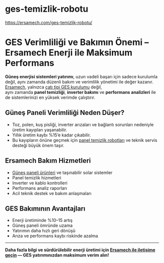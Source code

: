 # ges-temizlik-robotu
https://ersamech.com/ges-temizlik-robotu/


# GES Verimliliği ve Bakımın Önemi – Ersamech Enerji ile Maksimum Performans

**Güneş enerjisi sistemleri yatırımı**, uzun vadeli başarı için sadece kurulumla değil, aynı zamanda düzenli bakım ve verimlilik yönetimi ile değer kazanır.  
[Ersamech](https://ersamech.com/), yalnızca [çatı tipi GES kurulumu](https://ersamech.com/hizmetler/cati-gunes-enerjisi-sistemleri-ges-montaji/) değil,  
aynı zamanda **panel temizliği**, **inverter bakımı** ve **performans analizleri** ile de sistemlerinizi en yüksek verimde çalıştırır.

## Güneş Paneli Verimliliği Neden Düşer?

- Toz, polen, kuş pisliği, inverter arızaları ve bağlantı sorunları nedeniyle üretim kayıpları yaşanabilir.
- Yıllık üretim kaybı %15’e kadar çıkabilir.
- Bu kayıpların önüne geçmek için [panel temizlik robotları](https://ersamech.com/ges-temizlik-robotu/) ve teknik servis desteği büyük önem taşır.

## Ersamech Bakım Hizmetleri

- [Güneş paneli ürünleri](https://ersamech.com/paneller-ve-tasinabilir-solar-paneller/) ve taşınabilir solar sistemler
- Panel temizlik hizmetleri
- Inverter ve kablo kontrolleri
- Performans analiz raporları
- Acil teknik destek ve bakım anlaşmaları

## GES Bakımının Avantajları

- Enerji üretiminde %10–15 artış  
- Güneş paneli ömründe uzama  
- Yatırımın daha hızlı geri dönüşü  
- Arıza ve performans kaybı riskinde azalma

---

**Daha fazla bilgi ve sürdürülebilir enerji üretimi için [Ersamech ile iletişime geçin](https://ersamech.com/) — GES yatırımınızdan maksimum verim alın!**
